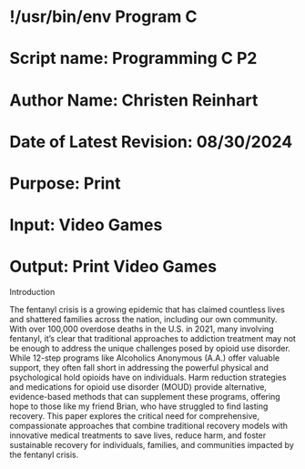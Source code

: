 # !/usr/bin/env Program C
# Script name: Programming C P2
# Author Name: Christen Reinhart
# Date of Latest Revision: 08/30/2024
# Purpose: Print
# Input: Video Games
# Output: Print Video Games
Introduction

The fentanyl crisis is a growing epidemic that has claimed countless lives and shattered families across the nation, including our own community. With over 100,000 overdose deaths in the U.S. in 2021, many involving fentanyl, it’s clear that traditional approaches to addiction treatment may not be enough to address the unique challenges posed by opioid use disorder. While 12-step programs like Alcoholics Anonymous (A.A.) offer valuable support, they often fall short in addressing the powerful physical and psychological hold opioids have on individuals. Harm reduction strategies and medications for opioid use disorder (MOUD) provide alternative, evidence-based methods that can supplement these programs, offering hope to those like my friend Brian, who have struggled to find lasting recovery. This paper explores the critical need for comprehensive, compassionate approaches that combine traditional recovery models with innovative medical treatments to save lives, reduce harm, and foster sustainable recovery for individuals, families, and communities impacted by the fentanyl crisis.





